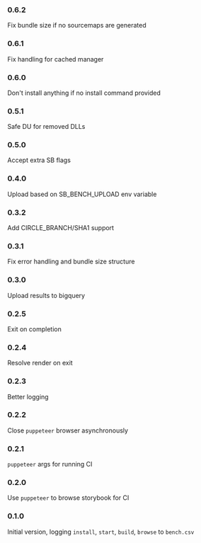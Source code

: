 ### 0.6.2

Fix bundle size if no sourcemaps are generated

### 0.6.1

Fix handling for cached manager

### 0.6.0

Don't install anything if no install command provided

### 0.5.1

Safe DU for removed DLLs

### 0.5.0

Accept extra SB flags

### 0.4.0

Upload based on SB_BENCH_UPLOAD env variable

### 0.3.2

Add CIRCLE_BRANCH/SHA1 support

### 0.3.1

Fix error handling and bundle size structure

### 0.3.0

Upload results to bigquery

### 0.2.5

Exit on completion

### 0.2.4

Resolve render on exit

### 0.2.3

Better logging

### 0.2.2

Close `puppeteer` browser asynchronously

### 0.2.1

`puppeteer` args for running CI

### 0.2.0

Use `puppeteer` to browse storybook for CI

### 0.1.0

Initial version, logging `install`, `start`, `build`, `browse` to `bench.csv`
